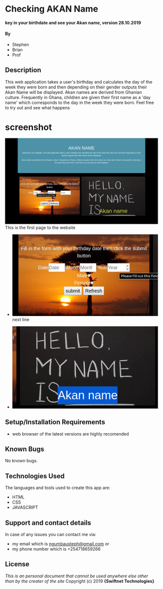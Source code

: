 # Checking AKAN Name
#### key in your birthdate and see your Akan name, version 28.10.2019
#### By
* Stephen
* Brian
* Prof

## Description
This web application takes a user's birthday and calculates the day of the week they were born and then depending on their gender outputs their Akan Name will be displayed.
Akan names are derived from Ghanian culture. Frequently in Ghana, children are given their first name as a 'day name' which corresponds to the day in the
 week they were born. Feel free to try out and see what happens

# screenshot

![Home page](images/welcome.png)
This is the first page to the website

* ![where-to-input-data](images/fillingsection.png)
next line

* ![where-your-Akan-name-is-output](images/whereAkanwillpop.png)


## Setup/Installation Requirements
* web browser of the latest versions are highly recomended
## Known Bugs
No known bugs.
## Technologies Used
The languages and tools used to create this app are:
* HTML
* CSS
* JAVASCRIPT
## Support and contact details
In case of any issues you can contact me via:
* my email which is ngumbausteph@gmail.com or
* my phone number which is +254718659266
## License
*This is an personal document that cannot be used anywhere else other than by the creater of the site*
Copyright (c) 2019
**{Swiftnet Technologies}**
